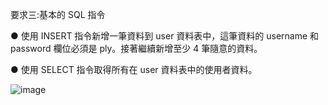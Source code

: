 要求三:基本的 SQL 指令


● 使用 INSERT 指令新增一筆資料到 user 資料表中，這筆資料的 username 和 password 欄位必須是 ply。接著繼續新增至少 4 筆隨意的資料。

● 使用 SELECT 指令取得所有在 user 資料表中的使用者資料。

![image](https://user-images.githubusercontent.com/77286388/112092774-27619900-8bd3-11eb-9f28-0f0529a2a5df.png)
